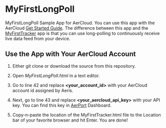 MyFirstLongPoll
==============

MyFirstLongPoll Sample App for AerCloud. You can use this app with the AerCloud 
[Get Started Guide](https://aeriscom.jira.com/wiki/display/DOCS/Getting+Started).
The difference between this app and the [MyFirstTracker](https://github.com/aercloud/MyFirstTracker) 
app is that you can use long-polling to continuously receive live data feed from 
your device.
 
Use the App with Your AerCloud Account
--------------------------------------

1. Either git clone or download the source from this repository.

2. Open *MyFirstLongPoll.html* in a text editor.

3. Go to line 42 and replace **&lt;your_account_id&gt;** with your AerCloud account id assigned by Aeris.

4. Next, go to line 43 and replace **&lt;your_aercloud_api_key&gt;** with your API key. You can find this
key in [AerPort](https://aerport.aeris.com) Dashboard.

5. Copy-n-paste the location of the MyFirstTracker.html file to the Location bar of your favorite
browser and hit Enter. You are done!
 
  


